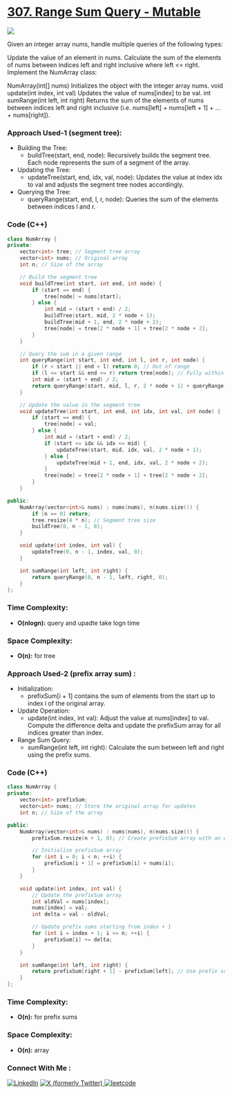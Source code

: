 # [307. Range Sum Query - Mutable](https://leetcode.com/problems/range-sum-query-mutable/description/)

![](https://badgen.net/badge/Level/Medium/yellow)

Given an integer array nums, handle multiple queries of the following types:

Update the value of an element in nums.
Calculate the sum of the elements of nums between indices left and right inclusive where left <= right.
Implement the NumArray class:

NumArray(int[] nums) Initializes the object with the integer array nums.
void update(int index, int val) Updates the value of nums[index] to be val.
int sumRange(int left, int right) Returns the sum of the elements of nums between indices left and right inclusive (i.e. nums[left] + nums[left + 1] + ... + nums[right]).

### Approach Used-1 (segment tree):

-   Building the Tree:
    -   buildTree(start, end, node): Recursively builds the segment tree. Each node represents the sum of a segment of the array.
-   Updating the Tree:
    -   updateTree(start, end, idx, val, node): Updates the value at index idx to val and adjusts the segment tree nodes accordingly.
-   Querying the Tree:
    -   queryRange(start, end, l, r, node): Queries the sum of the elements between indices l and r.


### Code (C++)

```cpp
class NumArray {
private:
    vector<int> tree; // Segment tree array
    vector<int> nums; // Original array
    int n; // Size of the array

    // Build the segment tree
    void buildTree(int start, int end, int node) {
        if (start == end) {
            tree[node] = nums[start];
        } else {
            int mid = (start + end) / 2;
            buildTree(start, mid, 2 * node + 1);
            buildTree(mid + 1, end, 2 * node + 2);
            tree[node] = tree[2 * node + 1] + tree[2 * node + 2];
        }
    }

    // Query the sum in a given range
    int queryRange(int start, int end, int l, int r, int node) {
        if (r < start || end < l) return 0; // Out of range
        if (l <= start && end <= r) return tree[node]; // Fully within range
        int mid = (start + end) / 2;
        return queryRange(start, mid, l, r, 2 * node + 1) + queryRange(mid + 1, end, l, r, 2 * node + 2);
    }

    // Update the value in the segment tree
    void updateTree(int start, int end, int idx, int val, int node) {
        if (start == end) {
            tree[node] = val;
        } else {
            int mid = (start + end) / 2;
            if (start <= idx && idx <= mid) {
                updateTree(start, mid, idx, val, 2 * node + 1);
            } else {
                updateTree(mid + 1, end, idx, val, 2 * node + 2);
            }
            tree[node] = tree[2 * node + 1] + tree[2 * node + 2];
        }
    }

public:
    NumArray(vector<int>& nums) : nums(nums), n(nums.size()) {
        if (n == 0) return;
        tree.resize(4 * n); // Segment tree size
        buildTree(0, n - 1, 0);
    }

    void update(int index, int val) {
        updateTree(0, n - 1, index, val, 0);
    }

    int sumRange(int left, int right) {
        return queryRange(0, n - 1, left, right, 0);
    }
};

```

### Time Complexity:
- **O(nlogn):** query and upadte take logn time

### Space Complexity:
- **O(n):** for tree

### Approach Used-2 (prefix array sum) :

-   Initialization:
    -   prefixSum[i + 1] contains the sum of elements from the start up to index i of the original array.
-   Update Operation:
    -   update(int index, int val): Adjust the value at nums[index] to val. Compute the difference delta and update the prefixSum array for all indices greater than index.
-   Range Sum Query:
    -   sumRange(int left, int right): Calculate the sum between left and right using the prefix sums.

### Code (C++)

```cpp
class NumArray {
private:
    vector<int> prefixSum;
    vector<int> nums; // Store the original array for updates
    int n; // Size of the array

public:
    NumArray(vector<int>& nums) : nums(nums), n(nums.size()) {
        prefixSum.resize(n + 1, 0); // Create prefixSum array with an extra element for base case

        // Initialize prefixSum array
        for (int i = 0; i < n; ++i) {
            prefixSum[i + 1] = prefixSum[i] + nums[i];
        }
    }

    void update(int index, int val) {
        // Update the prefixSum array
        int oldVal = nums[index];
        nums[index] = val;
        int delta = val - oldVal;

        // Update prefix sums starting from index + 1
        for (int i = index + 1; i <= n; ++i) {
            prefixSum[i] += delta;
        }
    }

    int sumRange(int left, int right) {
        return prefixSum[right + 1] - prefixSum[left]; // Use prefix sums to get range sum
    }
};

```

### Time Complexity:
- **O(n):** for prefix sums

### Space Complexity:
- **O(n):** array

### Connect With Me : 

<a href="https://www.linkedin.com/in/shivam-ray-b4306524a/" target="_blank"><img src="https://img.shields.io/badge/LinkedIn-0077B5?style=for-the-badge&logo=linkedin&logoColor=white" alt="LinkedIn"></a>
<a href="https://x.com/rai_shivam11/" target="_blank"><img src="https://img.shields.io/badge/Twitter-1DA1F2?style=for-the-badge&logo=twitter&logoColor=white" alt="X (formerly Twitter)">
</a>
<a href="https://leetcode.com/u/shrunited0702/" target="_blank"><img src="https://img.shields.io/badge/LeetCode-000000?style=for-the-badge&logo=LeetCode&logoColor=#d16c06" alt="leetcode">
</a>